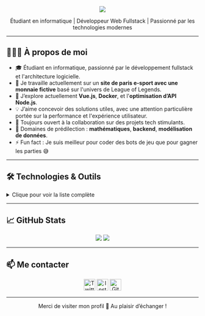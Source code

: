 <p align="center">
  <img src="https://capsule-render.vercel.app/api?type=waving&color=0:3b82f6,100:9333ea&height=180&section=header&text=Louis%20Marec&fontSize=40&fontAlign=center&fontColor=ffffff" />
</p>

<p align="center">
  Étudiant en informatique | Développeur Web Fullstack | Passionné par les technologies modernes
</p>

---

## 👨🏻‍💻 À propos de moi

- 🎓 Étudiant en informatique, passionné par le développement fullstack et l'architecture logicielle.
- 🔭 Je travaille actuellement sur un **site de paris e-sport avec une monnaie fictive** basé sur l'univers de League of Legends.
- 🌱 J’explore actuellement **Vue.js**, **Docker**, et l'**optimisation d’API Node.js**.
- 💡 J’aime concevoir des solutions utiles, avec une attention particulière portée sur la performance et l'expérience utilisateur.
- 🤝 Toujours ouvert à la collaboration sur des projets tech stimulants.
- 🧠 Domaines de prédilection : **mathématiques**, **backend**, **modélisation de données**.
- ⚡ Fun fact : Je suis meilleur pour coder des bots de jeu que pour gagner les parties 😅

---

## 🛠️ Technologies & Outils

<details>
  <summary>Clique pour voir la liste complète</summary>
  
  <p>
    <img alt="C++" src="https://img.shields.io/badge/C%2B%2B-00599C?style=for-the-badge&logo=c%2B%2B&logoColor=white" height="25px"/>
    <img alt="JavaScript" src="https://img.shields.io/badge/JavaScript-323330?style=for-the-badge&logo=javascript&logoColor=F7DF1E" height="25px"/>
    <img alt="React" src="https://img.shields.io/badge/React-20232A?style=for-the-badge&logo=react&logoColor=61DAFB" height="25px"/>
    <img alt="Vue.js" src="https://img.shields.io/badge/Vue.js-35495E?style=for-the-badge&logo=vue.js&logoColor=4FC08D" height="25px"/>
    <img alt="Node.js" src="https://img.shields.io/badge/Node.js-43853D?style=for-the-badge&logo=node-dot-js&logoColor=white" height="25px"/>
    <img alt="MongoDB" src="https://img.shields.io/badge/MongoDB-13aa52?style=for-the-badge&logo=mongodb&logoColor=white" height="25px"/>
    <img alt="Docker" src="https://img.shields.io/badge/Docker-2496ED?style=for-the-badge&logo=docker&logoColor=white" height="25px"/>
    <img alt="Express.js" src="https://img.shields.io/badge/Express.js-404d59?style=for-the-badge&logo=express&logoColor=white" height="25px"/>
    <img alt="TailwindCSS" src="https://img.shields.io/badge/Tailwind_CSS-38B2AC?style=for-the-badge&logo=tailwind-css&logoColor=white" height="25px"/>
    <img alt="Python" src="https://img.shields.io/badge/Python-14354C?style=for-the-badge&logo=python&logoColor=white" height="25px"/>
    <img alt="Git" src="https://img.shields.io/badge/Git-F05032?style=for-the-badge&logo=git&logoColor=white" height="25px"/>
    <img alt="GitHub Actions" src="https://img.shields.io/badge/GitHub_Actions-2088FF?style=for-the-badge&logo=github-actions&logoColor=white" height="25px"/>
    <img alt="Postman" src="https://img.shields.io/badge/Postman-FF6C37?style=for-the-badge&logo=postman&logoColor=white" height="25px"/>
  </p>
</details>

---

## 📈 GitHub Stats

<p align="center">
  <img src="https://github-readme-stats.vercel.app/api/top-langs/?username=Toastaspiring&layout=compact&theme=tokyonight" />
  <img src="https://github-readme-stats.vercel.app/api?username=Toastaspiring&show_icons=true&theme=tokyonight" />
</p>


---

## 📫 Me contacter

<p align="center">
  <a href="https://x.com/WowAToast" target="_blank"><img alt="Twitter" src="https://img.shields.io/badge/X-1DA1F2?style=for-the-badge&logo=x&logoColor=white" height="30px"/></a>
  <a href="https://www.instagram.com/louismarec1/" target="_blank"><img alt="Instagram" src="https://img.shields.io/badge/Instagram-E4405F?style=for-the-badge&logo=instagram&logoColor=white" height="30px"/></a>
  <a href="https://github.com/Toastaspiring" target="_blank"><img alt="GitHub" src="https://img.shields.io/badge/GitHub-181717?style=for-the-badge&logo=github&logoColor=white" height="30px"/></a>
</p>

---

<p align="center">Merci de visiter mon profil 👋 Au plaisir d’échanger !</p>
